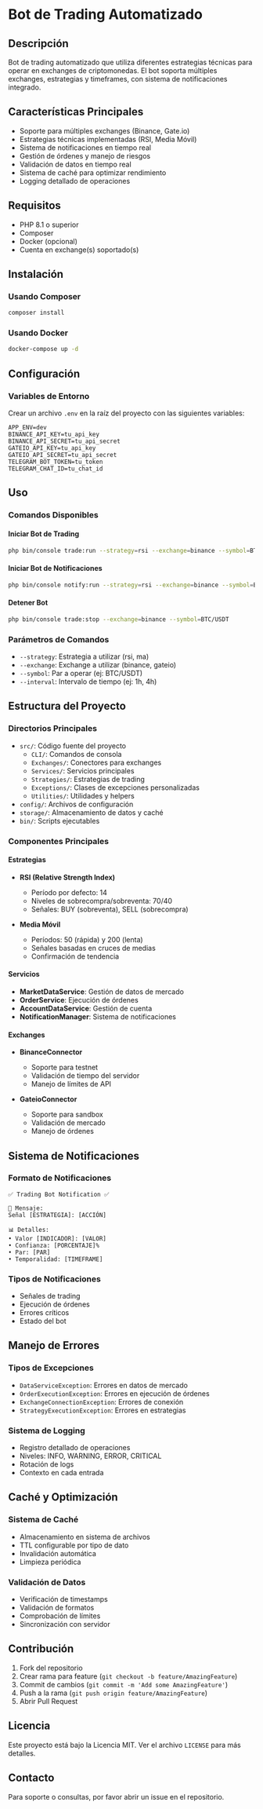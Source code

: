 # Bot de Trading Automatizado

## Descripción
Bot de trading automatizado que utiliza diferentes estrategias técnicas para operar en exchanges de criptomonedas. El bot soporta múltiples exchanges, estrategias y timeframes, con sistema de notificaciones integrado.

## Características Principales
- Soporte para múltiples exchanges (Binance, Gate.io)
- Estrategias técnicas implementadas (RSI, Media Móvil)
- Sistema de notificaciones en tiempo real
- Gestión de órdenes y manejo de riesgos
- Validación de datos en tiempo real
- Sistema de caché para optimizar rendimiento
- Logging detallado de operaciones

## Requisitos
- PHP 8.1 o superior
- Composer
- Docker (opcional)
- Cuenta en exchange(s) soportado(s)

## Instalación

### Usando Composer
```bash
composer install
```

### Usando Docker
```bash
docker-compose up -d
```

## Configuración

### Variables de Entorno
Crear un archivo `.env` en la raíz del proyecto con las siguientes variables:
```env
APP_ENV=dev
BINANCE_API_KEY=tu_api_key
BINANCE_API_SECRET=tu_api_secret
GATEIO_API_KEY=tu_api_key
GATEIO_API_SECRET=tu_api_secret
TELEGRAM_BOT_TOKEN=tu_token
TELEGRAM_CHAT_ID=tu_chat_id
```

## Uso

### Comandos Disponibles

#### Iniciar Bot de Trading
```bash
php bin/console trade:run --strategy=rsi --exchange=binance --symbol=BTC/USDT --interval=1h
```

#### Iniciar Bot de Notificaciones
```bash
php bin/console notify:run --strategy=rsi --exchange=binance --symbol=BTC/USDT --interval=1h
```

#### Detener Bot
```bash
php bin/console trade:stop --exchange=binance --symbol=BTC/USDT
```

### Parámetros de Comandos
- `--strategy`: Estrategia a utilizar (rsi, ma)
- `--exchange`: Exchange a utilizar (binance, gateio)
- `--symbol`: Par a operar (ej: BTC/USDT)
- `--interval`: Intervalo de tiempo (ej: 1h, 4h)

## Estructura del Proyecto

### Directorios Principales
- `src/`: Código fuente del proyecto
  - `CLI/`: Comandos de consola
  - `Exchanges/`: Conectores para exchanges
  - `Services/`: Servicios principales
  - `Strategies/`: Estrategias de trading
  - `Exceptions/`: Clases de excepciones personalizadas
  - `Utilities/`: Utilidades y helpers
- `config/`: Archivos de configuración
- `storage/`: Almacenamiento de datos y caché
- `bin/`: Scripts ejecutables

### Componentes Principales

#### Estrategias
- **RSI (Relative Strength Index)**
  - Período por defecto: 14
  - Niveles de sobrecompra/sobreventa: 70/40
  - Señales: BUY (sobreventa), SELL (sobrecompra)

- **Media Móvil**
  - Períodos: 50 (rápida) y 200 (lenta)
  - Señales basadas en cruces de medias
  - Confirmación de tendencia

#### Servicios
- **MarketDataService**: Gestión de datos de mercado
- **OrderService**: Ejecución de órdenes
- **AccountDataService**: Gestión de cuenta
- **NotificationManager**: Sistema de notificaciones

#### Exchanges
- **BinanceConnector**
  - Soporte para testnet
  - Validación de tiempo del servidor
  - Manejo de límites de API

- **GateioConnector**
  - Soporte para sandbox
  - Validación de mercado
  - Manejo de órdenes

## Sistema de Notificaciones

### Formato de Notificaciones
```
✅ Trading Bot Notification ✅

📝 Mensaje:
Señal [ESTRATEGIA]: [ACCIÓN]

📊 Detalles:
• Valor [INDICADOR]: [VALOR]
• Confianza: [PORCENTAJE]%
• Par: [PAR]
• Temporalidad: [TIMEFRAME]
```

### Tipos de Notificaciones
- Señales de trading
- Ejecución de órdenes
- Errores críticos
- Estado del bot

## Manejo de Errores

### Tipos de Excepciones
- `DataServiceException`: Errores en datos de mercado
- `OrderExecutionException`: Errores en ejecución de órdenes
- `ExchangeConnectionException`: Errores de conexión
- `StrategyExecutionException`: Errores en estrategias

### Sistema de Logging
- Registro detallado de operaciones
- Niveles: INFO, WARNING, ERROR, CRITICAL
- Rotación de logs
- Contexto en cada entrada

## Caché y Optimización

### Sistema de Caché
- Almacenamiento en sistema de archivos
- TTL configurable por tipo de dato
- Invalidación automática
- Limpieza periódica

### Validación de Datos
- Verificación de timestamps
- Validación de formatos
- Comprobación de límites
- Sincronización con servidor

## Contribución
1. Fork del repositorio
2. Crear rama para feature (`git checkout -b feature/AmazingFeature`)
3. Commit de cambios (`git commit -m 'Add some AmazingFeature'`)
4. Push a la rama (`git push origin feature/AmazingFeature`)
5. Abrir Pull Request

## Licencia
Este proyecto está bajo la Licencia MIT. Ver el archivo `LICENSE` para más detalles.

## Contacto
Para soporte o consultas, por favor abrir un issue en el repositorio. 